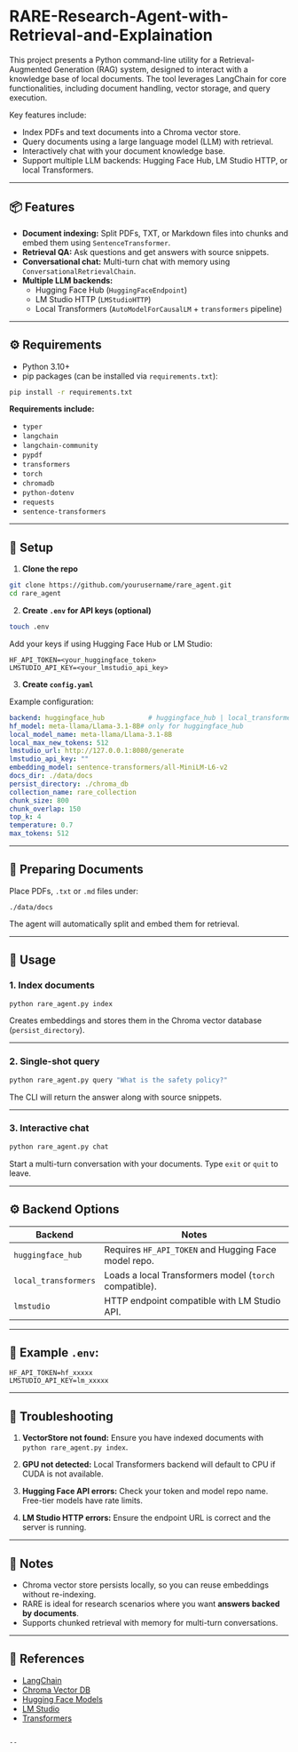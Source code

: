 # RARE-Research-Agent-with-Retrieval-and-Explaination



This project presents a Python command-line utility for a Retrieval-Augmented Generation (RAG) system, designed to interact with a knowledge base of local documents. The tool leverages LangChain for core functionalities, including document handling, vector storage, and query execution.

Key features include:

- Index PDFs and text documents into a Chroma vector store.
- Query documents using a large language model (LLM) with retrieval.
- Interactively chat with your document knowledge base.
- Support multiple LLM backends: Hugging Face Hub, LM Studio HTTP, or local Transformers.

---

## 📦 Features

- **Document indexing:** Split PDFs, TXT, or Markdown files into chunks and embed them using `SentenceTransformer`.
- **Retrieval QA:** Ask questions and get answers with source snippets.
- **Conversational chat:** Multi-turn chat with memory using `ConversationalRetrievalChain`.
- **Multiple LLM backends:**
  - Hugging Face Hub (`HuggingFaceEndpoint`)
  - LM Studio HTTP (`LMStudioHTTP`)
  - Local Transformers (`AutoModelForCausalLM` + `transformers` pipeline)

---

## ⚙️ Requirements

- Python 3.10+
- pip packages (can be installed via `requirements.txt`):

```bash
pip install -r requirements.txt
````

**Requirements include:**

* `typer`
* `langchain`
* `langchain-community`
* `pypdf`
* `transformers`
* `torch`
* `chromadb`
* `python-dotenv`
* `requests`
* `sentence-transformers`

---

## 📝 Setup

1. **Clone the repo**

```bash
git clone https://github.com/yourusername/rare_agent.git
cd rare_agent
```

2. **Create `.env` for API keys (optional)**

```bash
touch .env
```

Add your keys if using Hugging Face Hub or LM Studio:

```dotenv
HF_API_TOKEN=<your_huggingface_token>
LMSTUDIO_API_KEY=<your_lmstudio_api_key>
```

3. **Create `config.yaml`**

Example configuration:

```yaml
backend: huggingface_hub           # huggingface_hub | local_transformers | lmstudio
hf_model: meta-llama/Llama-3.1-8B# only for huggingface_hub
local_model_name: meta-llama/Llama-3.1-8B
local_max_new_tokens: 512
lmstudio_url: http://127.0.0.1:8080/generate
lmstudio_api_key: ""
embedding_model: sentence-transformers/all-MiniLM-L6-v2
docs_dir: ./data/docs
persist_directory: ./chroma_db
collection_name: rare_collection
chunk_size: 800
chunk_overlap: 150
top_k: 4
temperature: 0.7
max_tokens: 512
```

---

## 📂 Preparing Documents

Place PDFs, `.txt` or `.md` files under:

```text
./data/docs
```

The agent will automatically split and embed them for retrieval.

---

## 🚀 Usage

### 1. Index documents

```bash
python rare_agent.py index
```

Creates embeddings and stores them in the Chroma vector database (`persist_directory`).

---

### 2. Single-shot query

```bash
python rare_agent.py query "What is the safety policy?"
```

The CLI will return the answer along with source snippets.

---

### 3. Interactive chat

```bash
python rare_agent.py chat
```

Start a multi-turn conversation with your documents. Type `exit` or `quit` to leave.

---

## ⚙️ Backend Options

| Backend              | Notes                                                  |
| -------------------- | ------------------------------------------------------ |
| `huggingface_hub`    | Requires `HF_API_TOKEN` and Hugging Face model repo.   |
| `local_transformers` | Loads a local Transformers model (`torch` compatible). |
| `lmstudio`           | HTTP endpoint compatible with LM Studio API.           |

---

## 🧩 Example `.env`:

```dotenv
HF_API_TOKEN=hf_xxxxx
LMSTUDIO_API_KEY=lm_xxxxx
```

---

## 🔧 Troubleshooting

1. **VectorStore not found:**
   Ensure you have indexed documents with `python rare_agent.py index`.

2. **GPU not detected:**
   Local Transformers backend will default to CPU if CUDA is not available.

3. **Hugging Face API errors:**
   Check your token and model repo name. Free-tier models have rate limits.

4. **LM Studio HTTP errors:**
   Ensure the endpoint URL is correct and the server is running.

---

## 📖 Notes

* Chroma vector store persists locally, so you can reuse embeddings without re-indexing.
* RARE is ideal for research scenarios where you want **answers backed by documents**.
* Supports chunked retrieval with memory for multi-turn conversations.

---

## 🔗 References

* [LangChain](https://www.langchain.com/)
* [Chroma Vector DB](https://www.trychroma.com/)
* [Hugging Face Models](https://huggingface.co/models)
* [LM Studio](https://lmstudio.ai/)
* [Transformers](https://huggingface.co/docs/transformers/)

```

--
```
